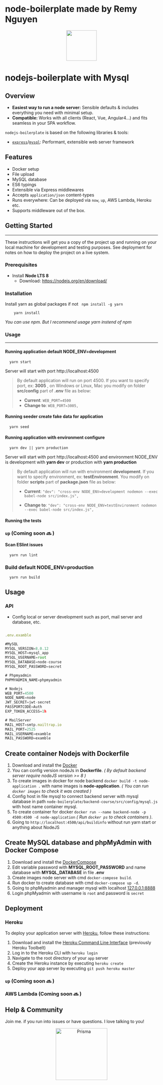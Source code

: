 # node-boilerplate made by Remy Nguyen
<p align="center"><img src="https://www.eddisrupt.com/img/nodejs.png" width="100" /></p>

# nodejs-boilerplate with Mysql

## Overview

* **Easiest way to run a node server:** Sensible defaults & includes everything you need with minimal setup.
* **Compatible:** Works with all clients (React, Vue, Angular4...) and fits seamless in your SPA workflow.

`nodejs-boilerplate` is based on the following libraries & tools:

* [`express`](https://github.com/expressjs/express)/[`mysql`](http://docs.sequelizejs.com): Performant, extensible web server framework

## Features

* Docker setup
* File upload
* MySQL database
* ES6 typings
* Extensible via Express middlewares
* Accepts `application/json` content-types
* Runs everywhere: Can be deployed via `now`, `up`, AWS Lambda, Heroku etc.
* Supports middleware out of the box.


## Getting Started
***
These instructions will get you a copy of the project up and running on your local machine for development and testing purposes. See deployment for notes on how to deploy the project on a live system.

### Prerequisites

- Install **Node LTS 8** 
  - Download: https://nodejs.org/en/download/


### Installation

  Install yarn as global packages if not ``` npm install -g yarn```
```
    yarn install
```
*You can use npm. But I recommend usage yarn instend of npm*

### Usage
***

#### Running application default NODE_ENV=development 

```
  yarn start
```

Server will start with port http://localhost:4500

> By default application will run on port 4500. If you want to specify port, ex: **3005** , on Windows or Linux, Mac you modify on folder **src/config** part of **.env** file as
 below:
>  - **Current**: ``` WEB_PORT=4500 ```  
>  - **Change to**: ``` WEB_PORT=3005, ```

#### Running seeder create fake data for application

```
  yarn seed
```

#### Running application with environment configure 

```
  yarn dev || yarn production
```

Server will start with port http://localhost:4500 and environment NODE_ENV is development with **yarn dev** or production with **yarn production**

> By default application will run with environment **development**. If you want to specify environment, ex: **testEnvironment**. You modify on folder **scripts** part of **package.json** file as below:
>  - **Current**: ``` "dev": "cross-env NODE_ENV=development nodemon --exec babel-node src/index.js", ```  
>
>  - **Change to**: ``` "dev": "cross-env NODE_ENV=testEnvironment nodemon --exec babel-node src/index.js", ```

 
    
#### Running the tests

### `up` (Coming soon 🔜 )

#### Scan ESlint issues

```
  yarn run lint
```

### Build default NODE_ENV=production

```
  yarn run build
```


## Usage

### API
* Config local or server development such as port, mail server and database, etc.
```js

.env.examble

#MySQL
MYSQL_VERSION=8.0.12
MYSQL_HOST=mysql_app
MYSQL_USERNAME=root
MYSQL_DATABASE=node-course
MYSQL_ROOT_PASSWORD=secret

# Phpmyadmin
PHPMYADMIN_NAME=phpmyadmin

# Nodejs
WEB_PORT=4500
NODE_NAME=node
JWT_SECRET=jwt-secret
PASSPORTCODE=Auth
EXP_TOKEN_ACCESS=1h

# MailServer
MAIL_HOST=smtp.mailtrap.io
MAIL_PORT=2525
MAIL_USERNAME=examble
MAIL_PASSWORD=examble

```
## Create container Nodejs with Dockerfile
1.  Download and install the [Docker](https://docs.docker.com/install/)
2.  You can config version nodeJs in **Dockerfile**. *( By default backend server require nodeJS version >= 8 )*
3.  To create images in docker for node backend `docker build -t node-application .` with name images is **node-application**. *( You can run `docker images` to check it was created )*
4.  Config host in file mysql to connect backend server with mysql database in path `node-boilerplate/backend-course/src/config/mysql.js` with host name container 
mysql. 
5.  To create container for docker `docker run --name backend-node -p 4500:4500 -d node-application` *( Run `docker ps` to check containers )*.
6.  Going to `http://localhost:4500/api/buildinfo` without run yarn start or anything about NodeJS

## Create MySQL database and phpMyAdmin with Docker Compose

1.  Download and install the [DockerCompose](https://docs.docker.com/compose/install/)
2.  Edit variable password with **MYSQL_ROOT_PASSWORD** and name database with **MYSQL_DATABASE** in file **.env**
3.  Create images node server with cmd `docker-compose build`.
4.  Run docker to create database with cmd `docker-compose up -d`.
5.  Going to phpMyadmin and manager mysql with localhost [127.0.0.1:8888](http://127.0.0.1:8888/)
6.  Login phpMyadmin with username is `root` and password is `secret`

## Deployment

### Heroku

To deploy your application server with [Heroku](https://heroku.com), follow these instructions:

1.  Download and install the [Heroku Command Line Interface](https://devcenter.heroku.com/articles/heroku-cli#download-and-install) (previously Heroku Toolbelt)
2.  Log in to the Heroku CLI with `heroku login`
3.  Navigate to the root directory of your `app` server
4.  Create the Heroku instance by executing `heroku create`
5.  Deploy your app server by executing `git push heroku master`

### `up` (Coming soon 🔜 )

### AWS Lambda (Coming soon 🔜 )

## Help & Community

Join me. if you run into issues or have questions. I love talking to you!

<p align="center"><a href="https://oss.prisma.io"><img src="https://imgur.com/IMU2ERq.png" alt="Prisma" height="170px"></a></p>
